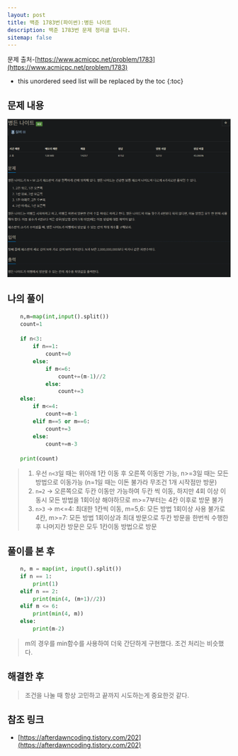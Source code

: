 ```yaml
---
layout: post
title: 백준 1783번(파이썬):병든 나이트
description: 백준 1783번 문제 정리글 입니다.
sitemap: false
---
```

문제 출처-[https://www.acmicpc.net/problem/1783](https://www.acmicpc.net/problem/1783)

* this unordered seed list will be replaced by the toc
{:toc}

## 문제 내용
![백준 10610번](/assets/img/blog/bj1783.png)

## 나의 풀이

~~~python
    n,m=map(int,input().split())
    count=1
    
    if n<3:
        if n==1:
            count+=0
        else:
            if m<=6:
                count+=(m-1)//2
            else:
                count+=3    
    else:
        if m<=4:
            count+=m-1
        elif m==5 or m==6:
            count+=3
        else:
            count+=m-3

    print(count)
~~~

>1. 우선 `n<3`일 때는 위아래 1칸 이동 후 오른쪽 이동만 가능, n>=3일 때는 모든 방법으로 이동가능 (n=1일 때는 이돈 불가라 무조건 1개 시작점만 방문)
>2. `n=2` → 오른쪽으로 두칸 이동만 가능하여 두칸 씩 이동, 하지만 4회 이상 이동시 모든 방법을 1회이상 해야하므로 m>=7부터는 4칸 이후로 방문 불가
>3. `n>3` → m<=4: 최대한 1칸씩 이동, 
    m=5,6: 모든 방법 1회이상 사용 불가로 4칸, 
    m>=7: 모든 방법 1회이상과 최대 방문으로 두칸 방문을 한번씩 수행한 후 나머지칸 방문은 모두 1칸이동 방법으로 방문

## 풀이를 본 후

~~~python
    n, m = map(int, input().split())
    if n == 1:
        print(1)
    elif n == 2:
        print(min(4, (m+1)//2))
    elif m <= 6:
        print(min(4, m))
    else:
        print(m-2)
~~~

>m의 경우를 min함수를 사용하여 더욱 간단하게 구현했다. 조건 처리는 비슷했다.

## 해결한 후

>조건을 나눌 때 항상 고민하고 끝까지 시도하는게 중요한것 같다.

## 참조 링크

- [https://afterdawncoding.tistory.com/202](https://afterdawncoding.tistory.com/202)
